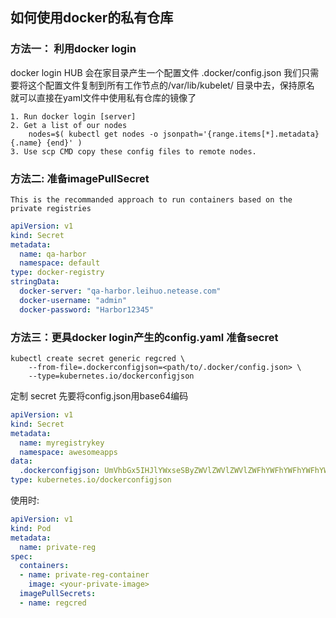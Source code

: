 ## 如何使用docker的私有仓库

### 方法一： 利用docker login
docker login HUB 会在家目录产生一个配置文件 .docker/config.json
我们只需要将这个配置文件复制到所有工作节点的/var/lib/kubelet/ 目录中去，保持原名
就可以直接在yaml文件中使用私有仓库的镜像了
```
1. Run docker login [server]
2. Get a list of our nodes
    nodes=$( kubectl get nodes -o jsonpath='{range.items[*].metadata}{.name} {end}' )
3. Use scp CMD copy these config files to remote nodes.
```


### 方法二: 准备imagePullSecret
    This is the recommanded approach to run containers based on the private registries
```yaml
apiVersion: v1
kind: Secret
metadata:
  name: qa-harbor
  namespace: default
type: docker-registry
stringData:
  docker-server: "qa-harbor.leihuo.netease.com"
  docker-username: "admin"
  docker-password: "Harbor12345"
```

### 方法三：更具docker login产生的config.yaml 准备secret
```
kubectl create secret generic regcred \
    --from-file=.dockerconfigjson=<path/to/.docker/config.json> \
    --type=kubernetes.io/dockerconfigjson
```

定制 secret
先要将config.json用base64编码
```yaml
apiVersion: v1
kind: Secret
metadata:
  name: myregistrykey
  namespace: awesomeapps
data:
  .dockerconfigjson: UmVhbGx5IHJlYWxseSByZWVlZWVlZWVlZWFhYWFhYWFhYWFhYWFhYWFhYWFhYWFhYWFhYWxsbGxsbGxsbGxsbGxsbGxsbGxsbGxsbGxsbGxsbGx5eXl5eXl5eXl5eXl5eXl5eXl5eSBsbGxsbGxsbGxsbGxsbG9vb29vb29vb29vb29vb29vb29vb29vb29vb25ubm5ubm5ubm5ubm5ubm5ubm5ubm5ubmdnZ2dnZ2dnZ2dnZ2dnZ2dnZ2cgYXV0aCBrZXlzCg==
type: kubernetes.io/dockerconfigjson
```


使用时:
``` yaml
apiVersion: v1
kind: Pod
metadata:
  name: private-reg
spec:
  containers:
  - name: private-reg-container
    image: <your-private-image>
  imagePullSecrets:
  - name: regcred
```